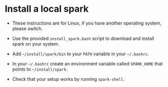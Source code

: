 # Install a local spark

* These instructions are for Linux, if you have another operating system, please switch.

* Use the provided `install_spark.bash` script to download and install spark on your system.

* Add `~/install/spark/bin` to your `PATH` variable in your `~/.bashrc`.

* In your `~/.bashrc` create an environment variable called `SPARK_HOME` that points to `~/install/spark`.

* Check that your setup works by running `spark-shell`.
